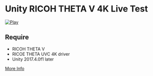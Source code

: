 # Unity RICOH THETA V 4K Live Test

[![Play](https://img.youtube.com/vi/_rfAXxZmzkI/0.jpg)](https://www.youtube.com/watch?v=_rfAXxZmzkI)

## Require
- RICOH THETA V
- RICOE THETA UVC 4K driver
- Unity 2017.4.0f1 later

[More Info](http://lists.theta360.guide/t/solved-unity-cant-display-theta-v-live-stream-on-windows-10/1688/39)
